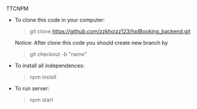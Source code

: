 TTCNPM
* To clone this code in your computer:
  > git clone https://github.com/zzkhoizz123/hplBooking_backend.git
  
  Notice: After clone this code you should create new branch by 
  > git checkout -b "name"
* To install all independences:
  > npm install 
* To run server:
  > npm start
